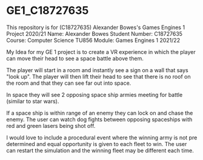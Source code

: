 # GE1_C18727635
This repository is for (C18727635) Alexander Bowes's Games Engines 1 Project 2020/21
Name: Alexander Bowes
Student Number: C18727635
Course: Computer Science TU856
Module: Games Engines 1 2021/22


My Idea for my GE 1 project is to create a VR experience
in which the player can move their head to see a space battle above them.

The player will start in a room and instantly see a 
sign on a wall that says "look up". The player will then lift their head
to see that there is no roof on the room and that they can see far out
into space. 

In space they will see 2 opposing space ship armies meeting for battle (similar to star wars).


If a space ship is within range of an enemy they can lock on and chase the enemy.
The user can watch dog fights between opposing spaceships with red and 
green lasers being shot off.

I would love to include a procedural event where the winning army
is not pre determined and equal opportunity is given to each fleet to win.
The user can restart the simulation and the winning fleet may be different each time.
